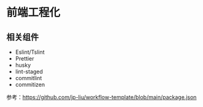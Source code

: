 # 前端工程化

## 相关组件

- Eslint/Tslint
- Prettier
- husky
- lint-staged
- commitlint
- commitizen

参考：https://github.com/jp-liu/workflow-template/blob/main/package.json
